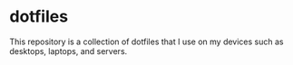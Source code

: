 # dotfiles
This repository is a collection of dotfiles that I use on my devices such as desktops, laptops, and servers.